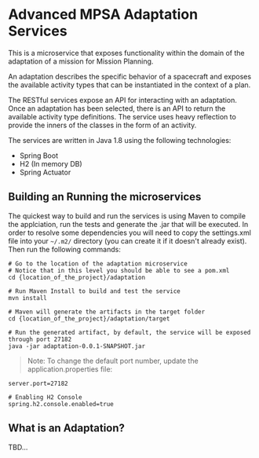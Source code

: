 # Advanced MPSA Adaptation Services

This is a microservice that exposes functionality within the domain of the adaptation of a mission for Mission Planning. 

An adaptation describes the specific behavior of a spacecraft and exposes the available activity types that can be instantiated in the context of a plan. 

The RESTful services expose an API for interacting with an adaptation. Once an adaptation has been selected, there is an API to return the available activity type definitions. The service uses heavy reflection to provide the inners of the classes in the form of an activity. 

The services are written in Java 1.8 using the following technologies: 

- Spring Boot
- H2 (In memory DB)
- Spring Actuator



## Building an Running the microservices



The quickest way to build and run the services is using Maven to compile the applciation, run the tests and generate the .jar that will be executed. In order to resolve some dependencies you will need to copy the settings.xml file into your `~/.m2/` directory (you can create it if it doesn't already exist). Then run the following commands:

```shell
# Go to the location of the adaptation microservice
# Notice that in this level you should be able to see a pom.xml
cd {location_of_the_project}/adaptation

# Run Maven Install to build and test the service
mvn install

# Maven will generate the artifacts in the target folder 
cd {location_of_the_project}/adaptation/target

# Run the generated artifact, by default, the service will be exposed through port 27182
java -jar adaptation-0.0.1-SNAPSHOT.jar  
```



> Note: To change the default port number, update the application.properties file: 

```properties
server.port=27182

# Enabling H2 Console
spring.h2.console.enabled=true
```

## What is an Adaptation?

TBD...
